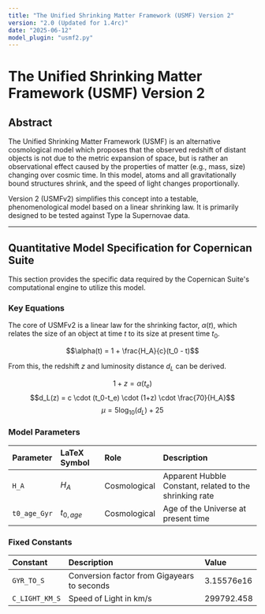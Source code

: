 ```yaml
---
title: "The Unified Shrinking Matter Framework (USMF) Version 2"
version: "2.0 (Updated for 1.4rc)"
date: "2025-06-12"
model_plugin: "usmf2.py"
---
```


# The Unified Shrinking Matter Framework (USMF) Version 2

## Abstract

The Unified Shrinking Matter Framework (USMF) is an alternative cosmological model which proposes that the observed redshift of distant objects is not due to the metric expansion of space, but is rather an observational effect caused by the properties of matter (e.g., mass, size) changing over cosmic time. In this model, atoms and all gravitationally bound structures shrink, and the speed of light changes proportionally.

Version 2 (USMFv2) simplifies this concept into a testable, phenomenological model based on a linear shrinking law. It is primarily designed to be tested against Type Ia Supernovae data.

---

## Quantitative Model Specification for Copernican Suite

This section provides the specific data required by the Copernican Suite's computational engine to utilize this model.

### Key Equations

The core of USMFv2 is a linear law for the shrinking factor, $\alpha(t)$, which relates the size of an object at time $t$ to its size at present time $t_0$.

$$\alpha(t) = 1 + \frac{H_A}{c}(t_0 - t)$$

From this, the redshift $z$ and luminosity distance $d_L$ can be derived.

$$1+z = \alpha(t_e)$$
$$d_L(z) = c \cdot (t_0-t_e) \cdot (1+z) \cdot \frac{70}{H_A}$$
$$\mu = 5 \log_{10}(d_L) + 25$$

### Model Parameters

| Parameter      | LaTeX Symbol   | Role         | Description                                              |
| :------------- | :------------- | :----------- | :------------------------------------------------------- |
| `H_A`          | $H_A$          | Cosmological | Apparent Hubble Constant, related to the shrinking rate  |
| `t0_age_Gyr`   | $t_{0,age}$    | Cosmological | Age of the Universe at present time                      |

### Fixed Constants

| Constant       | Description                           | Value         |
| :------------- | :------------------------------------ | :------------ |
| `GYR_TO_S`     | Conversion factor from Gigayears to seconds | 3.15576e16    |
| `C_LIGHT_KM_S` | Speed of Light in km/s                | 299792.458    |